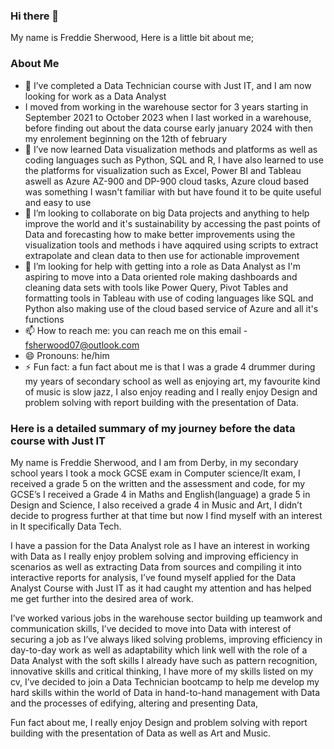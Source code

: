 ### Hi there 👋

<!--
**FreddieSherwood/FreddieSherwood** is a ✨ _special_ ✨ repository because its `README.md` (this file) appears on your GitHub profile.<
summary>### hello there 👋</summary>
<details>  -->
My name is Freddie Sherwood, Here is a little bit about me;
### About Me 
- 🔭 I’ve completed a Data Technician course with Just IT, and I am now looking for work as a Data Analyst
- I moved from working in the warehouse sector for 3 years starting in September 2021 to  October 2023 when I last worked in a warehouse, before finding out about the data course early january 2024 with then my enrolement beginning on the 12th of february
- 🌱 I’ve now learned Data visualization methods and platforms as well as coding languages such as Python, SQL and R, I have also learned to use the platforms for visualization such as Excel, Power BI and Tableau aswell as Azure AZ-900 and DP-900 cloud tasks, Azure cloud based was something I wasn't familiar with but have found it to be quite useful and easy to use
- 👯 I’m looking to collaborate on big Data projects and anything to help improve the world and it's sustainability by accessing the past points of Data and forecasting how to make better improvements using the visualization tools and methods i have aqquired using scripts to extract extrapolate and clean data to then use for actionable improvement
- 🤔 I’m looking for help with getting into a role as Data Analyst as I'm aspiring to move into a Data oriented role making dashboards and cleaning data sets with tools like Power Query, Pivot Tables and formatting tools in Tableau with use of coding languages like SQL and Python also making use of the cloud based service of Azure and all it's functions
- 📫 How to reach me: you can reach me on this email - fsherwood07@outlook.com
- 😄 Pronouns: he/him
- ⚡ Fun fact: a fun fact about me is that I was a grade 4 drummer during my years of secondary school as well as enjoying art, my favourite kind of music is slow jazz, I also enjoy reading and I really enjoy Design and problem solving with report building with the presentation of Data.

 ### Here is a detailed summary of my journey before the data course with Just IT

My name is Freddie Sherwood, and I am from Derby, in my secondary school years I took a mock GCSE exam in Computer science/It exam, I received a grade 5 on the written and the assessment and code, for my GCSE’s I received a Grade 4 in Maths and English(language) a grade 5 in Design and Science, I also received  a grade 4 in Music and Art, I  didn’t decide to progress further at that time but now I find myself with an interest in It specifically Data Tech. 

I have a passion for the Data Analyst role as I have an interest in working with Data as I really enjoy problem solving and improving efficiency in scenarios as well as extracting Data from sources and compiling it into interactive reports for analysis, I’ve found myself applied for the Data Analyst Course with Just IT as it had caught my attention and has helped me get further into the desired area of work. 

I’ve worked various jobs in the warehouse sector building up teamwork and communication skills, I’ve decided to move into Data with interest of securing a job as I’ve always liked solving problems, improving efficiency in day-to-day work as well as adaptability which link well with the role of a Data Analyst with the soft skills I already have such as pattern recognition, innovative skills and critical thinking, I have more of my skills listed on my cv, I’ve decided to join a Data Technician bootcamp to help me develop my hard skills within the world of Data in hand-to-hand management with Data and  the processes of edifying, altering and presenting Data,  

Fun fact about me, I really enjoy Design and problem solving with report building with the presentation of Data as well as Art and Music. 











